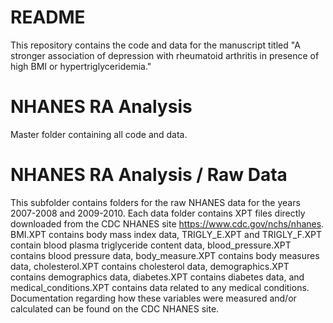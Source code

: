 # README
This repository contains the code and data for the manuscript titled "A stronger association of depression with rheumatoid arthritis in presence of high BMI or hypertriglyceridemia."

# NHANES RA Analysis
Master folder containing all code and data.

# NHANES RA Analysis / Raw Data
This subfolder contains folders for the raw NHANES data for the years 2007-2008 and 2009-2010. Each data folder contains XPT files directly downloaded from the CDC NHANES site
 https://www.cdc.gov/nchs/nhanes. BMI.XPT contains body mass index data, TRIGLY_E.XPT and TRIGLY_F.XPT contain blood plasma triglyceride content data, blood_pressure.XPT contains blood pressure data, body_measure.XPT contains body measures data, cholesterol.XPT contains cholesterol data, demographics.XPT contains demographics data, diabetes.XPT contains diabetes data, and medical_conditions.XPT contains data related to any medical conditions. Documentation regarding how these variables were measured and/or calculated can be found on the CDC NHANES site. 

